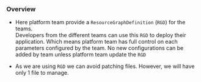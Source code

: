 ### Overview 

- Here platform team provide a `ResourceGraphDefinition` (`RGD`) for the teams.  
Developers from the different teams can use this `RGD` to deploy their application.
Which means platform team has full control on each parameters configured by the team. No new configurations can be added by team unless platform team update the `RGD`

- As we are using `RGD` we can avoid patching files. However, we will have only 1 file to manage.


